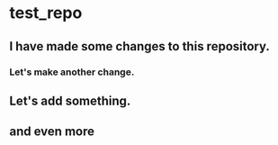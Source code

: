 # test_repo

## I have made some changes to this repository.

### Let's make another change.

## Let's add something.

## and even more
